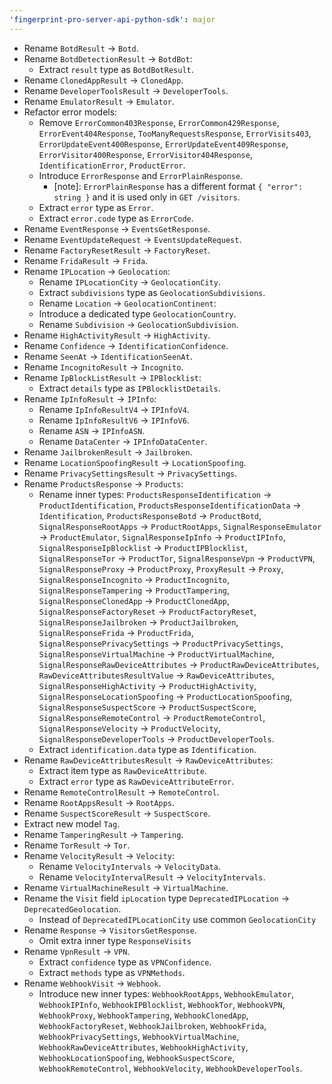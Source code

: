 ```yaml
---
'fingerprint-pro-server-api-python-sdk': major
---
```


- Rename `BotdResult` -> `Botd`.
- Rename `BotdDetectionResult` -> `BotdBot`:
  - Extract `result` type as `BotdBotResult`.
- Rename `ClonedAppResult` -> `ClonedApp`.
- Rename `DeveloperToolsResult` -> `DeveloperTools`.
- Rename `EmulatorResult` -> `Emulator`.
- Refactor error models:
  - Remove `ErrorCommon403Response`, `ErrorCommon429Response`, `ErrorEvent404Response`, `TooManyRequestsResponse`, `ErrorVisits403`, `ErrorUpdateEvent400Response`, `ErrorUpdateEvent409Response`, `ErrorVisitor400Response`, `ErrorVisitor404Response`, `IdentificationError`, `ProductError`.
  - Introduce `ErrorResponse` and `ErrorPlainResponse`.
    - [note]: `ErrorPlainResponse` has a different format `{ "error": string }` and it is used only in `GET /visitors`.
  - Extract `error` type as `Error`.
  - Extract `error.code` type as `ErrorCode`.
- Rename `EventResponse` -> `EventsGetResponse`.
- Rename `EventUpdateRequest` -> `EventsUpdateRequest`.
- Rename `FactoryResetResult` -> `FactoryReset`.
- Rename `FridaResult` -> `Frida`.
- Rename `IPLocation` -> `Geolocation`:
  - Rename `IPLocationCity` -> `GeolocationCity`.
  - Extract `subdivisions` type as `GeolocationSubdivisions`.
  - Rename `Location` -> `GeolocationContinent`:
  - Introduce a dedicated type `GeolocationCountry`.
  - Rename `Subdivision` -> `GeolocationSubdivision`.
- Rename `HighActivityResult` -> `HighActivity`.
- Rename `Confidence` -> `IdentificationConfidence`.
- Rename `SeenAt` -> `IdentificationSeenAt`.
- Rename `IncognitoResult` -> `Incognito`.
- Rename `IpBlockListResult` -> `IPBlocklist`:
  - Extract `details` type as `IPBlocklistDetails`.
- Rename `IpInfoResult` -> `IPInfo`:
  - Rename `IpInfoResultV4` -> `IPInfoV4`.
  - Rename `IpInfoResultV6` -> `IPInfoV6`.
  - Rename `ASN` -> `IPInfoASN`.
  - Rename `DataCenter` -> `IPInfoDataCenter`.
- Rename `JailbrokenResult` -> `Jailbroken`.
- Rename `LocationSpoofingResult` -> `LocationSpoofing`.
- Rename `PrivacySettingsResult` -> `PrivacySettings`.
- Rename `ProductsResponse` -> `Products`:
  - Rename inner types: `ProductsResponseIdentification` -> `ProductIdentification`, `ProductsResponseIdentificationData` -> `Identification`,  `ProductsResponseBotd` -> `ProductBotd`, `SignalResponseRootApps` -> `ProductRootApps`, `SignalResponseEmulator` -> `ProductEmulator`, `SignalResponseIpInfo` -> `ProductIPInfo`, `SignalResponseIpBlocklist` -> `ProductIPBlocklist`, `SignalResponseTor` -> `ProductTor`, `SignalResponseVpn` -> `ProductVPN`, `SignalResponseProxy` -> `ProductProxy`, `ProxyResult` -> `Proxy`, `SignalResponseIncognito` -> `ProductIncognito`, `SignalResponseTampering` -> `ProductTampering`, `SignalResponseClonedApp` -> `ProductClonedApp`, `SignalResponseFactoryReset` -> `ProductFactoryReset`, `SignalResponseJailbroken` -> `ProductJailbroken`, `SignalResponseFrida` -> `ProductFrida`, `SignalResponsePrivacySettings` -> `ProductPrivacySettings`, `SignalResponseVirtualMachine` -> `ProductVirtualMachine`, `SignalResponseRawDeviceAttributes` -> `ProductRawDeviceAttributes`, `RawDeviceAttributesResultValue` -> `RawDeviceAttributes`, `SignalResponseHighActivity` -> `ProductHighActivity`, `SignalResponseLocationSpoofing` -> `ProductLocationSpoofing`, `SignalResponseSuspectScore` -> `ProductSuspectScore`, `SignalResponseRemoteControl` -> `ProductRemoteControl`, `SignalResponseVelocity` -> `ProductVelocity`, `SignalResponseDeveloperTools` -> `ProductDeveloperTools`.
  - Extract `identification.data` type as `Identification`.
- Rename `RawDeviceAttributesResult` -> `RawDeviceAttributes`:
  - Extract item type as `RawDeviceAttribute`.
  - Extract `error` type as `RawDeviceAttributeError`.
- Rename `RemoteControlResult` -> `RemoteControl`.
- Rename `RootAppsResult` -> `RootApps`.
- Rename `SuspectScoreResult` -> `SuspectScore`.
- Extract new model `Tag`.
- Rename `TamperingResult` -> `Tampering`.
- Rename `TorResult` -> `Tor`.
- Rename `VelocityResult` -> `Velocity`:
  - Rename `VelocityIntervals` -> `VelocityData`.
  - Rename `VelocityIntervalResult` -> `VelocityIntervals`.
- Rename `VirtualMachineResult` -> `VirtualMachine`.
- Rename the `Visit` field `ipLocation` type `DeprecatedIPLocation` -> `DeprecatedGeolocation`.
  - Instead of `DeprecatedIPLocationCity` use common `GeolocationCity`
- Rename `Response` -> `VisitorsGetResponse`.
  - Omit extra inner type `ResponseVisits`
- Rename `VpnResult` -> `VPN`.
  - Extract `confidence` type as `VPNConfidence`.
  - Extract `methods` type as `VPNMethods`.
- Rename `WebhookVisit` -> `Webhook`.
  - Introduce new inner types: `WebhookRootApps`, `WebhookEmulator`, `WebhookIPInfo`, `WebhookIPBlocklist`, `WebhookTor`, `WebhookVPN`, `WebhookProxy`, `WebhookTampering`, `WebhookClonedApp`, `WebhookFactoryReset`, `WebhookJailbroken`, `WebhookFrida`, `WebhookPrivacySettings`, `WebhookVirtualMachine`, `WebhookRawDeviceAttributes`, `WebhookHighActivity`, `WebhookLocationSpoofing`, `WebhookSuspectScore`, `WebhookRemoteControl`, `WebhookVelocity`, `WebhookDeveloperTools`.